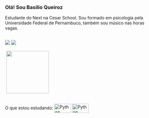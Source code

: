 ### Olá! Sou Basílio Queiroz 

Estudante do Next na Cesar School. Sou formado em psicologia pela Universidade Federal de Pernambuco, também sou músico nas horas vagas. 


<div style="display: inline_block"><br>
<div>
<a href="https://instagram.com/basilioqueiroz" target="_blank"><img src="https://img.shields.io/badge/-Instagram-%23E4405F?style=for-the-badge&logo=instagram&logoColor=white" target="_blank"></a>
<a href = "mailto:queirozbasso@gmail.com"><img src="https://img.shields.io/badge/-Gmail-%23333?style=for-the-badge&logo=gmail&logoColor=white" target="_blank"></a>

</div>
 

  
<div style="display: inline_block"><br>
  
<div>
<img aling="center">
<img height="140em" src="https://github-readme-stats.vercel.app/api?username=91basilio&theme=radical"/>
</div> 

<div style="display: inline_block"><br>

O que estou estudando:
<img align="center" alt="Python" height="30" width="55" src="https://cdn.jsdelivr.net/gh/devicons/devicon/icons/python/python-original.svg" /> 
<img align="center" alt="Python" height="30" width="55" src="https://img.shields.io/badge/HTML-239120?style=for-the-badge&logo=html5&logoColor=white"/>
 
 
 
 

  
  
